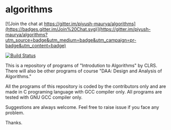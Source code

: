 # algorithms

[![Join the chat at https://gitter.im/piyush-maurya/algorithms](https://badges.gitter.im/Join%20Chat.svg)](https://gitter.im/piyush-maurya/algorithms?utm_source=badge&utm_medium=badge&utm_campaign=pr-badge&utm_content=badge)

[![Build Status](https://travis-ci.org/piyush-maurya/algorithms.svg)](https://travis-ci.org/piyush-maurya/algorithms/)

This is a repository of programs of "Introdution to Algorithms" by CLRS. There will also be other programs of course "DAA: Design and Analysis of Algorithms."

All the programs of this repository is coded by the contributors only and are made in C programing language with GCC compiler only.
All programs are tested with GNU GCC compiler only.

Suggestions are always welcome. Feel free to raise issue if you face any problem.

Thanks.
